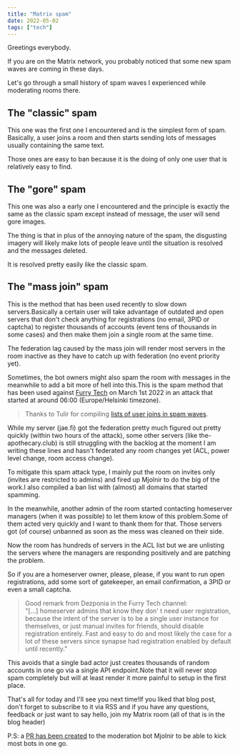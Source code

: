 ```yaml
---
title: "Matrix spam"
date: 2022-05-02
tags: ["tech"]
---
```


Greetings everybody.

If you are on the Matrix network, you probably noticed that some new spam waves are coming in these days.

Let's go through a small history of spam waves I experienced while moderating rooms there.

## The "classic" spam

This one was the first one I encountered and is the simplest form of spam. Basically, a user joins a room and then starts sending lots of messages usually containing the same text.

Those ones are easy to ban because it is the doing of only one user that is relatively easy to find.

## The "gore" spam

This one was also a early one I encountered and the principle is exactly the same as the classic spam except instead of message, the user will send gore images.

The thing is that in plus of the annoying nature of the spam, the disgusting imagery will likely make lots of people leave until the situation is resolved and the messages deleted.

It is resolved pretty easily like the classic spam.

## The "mass join" spam

This is the method that has been used recently to slow down servers.Basically a certain user will take advantage of outdated and open servers that don't check anything for registrations (no email, 3PID or captcha) to register thousands of accounts (event tens of thousands in some cases) and then make them join a single room at the same time.

The federation lag caused by the mass join will render most servers in the room inactive as they have to catch up with federation (no event priority yet).

Sometimes, the bot owners might also spam the room with messages in the meanwhile to add a bit more of hell into this.This is the spam method that has been used against [Furry Tech](https://furry.lol/) on March 1st 2022 in an attack that started at around 06:00 (Europe/Helsinki timezone).

> Thanks to Tulir for compiling [lists of user joins in spam waves](https://mau.dev/maunium/moderation/-/tree/main/spam).

While my server (jae.fi) got the federation pretty much figured out pretty quickly (within two hours of the attack), some other servers (like the-apothecary.club) is still struggling with the backlog at the moment I am writing these lines and hasn't federated any room changes yet (ACL, power level change, room access change).

To mitigate this spam attack type, I mainly put the room on invites only (invites are restricted to admins) and fired up Mjolnir to do the big of the work.I also compiled a ban list with (almost) all domains that started spamming.

In the meanwhile, another admin of the room started contacting homeserver managers (when it was possible) to let them know of this problem.Some of them acted very quickly and I want to thank them for that. Those servers got (of course) unbanned as soon as the mess was cleaned on their side.

Now the room has hundreds of servers in the ACL list but we are unlisting the servers where the managers are responding positively and are patching the problem.

So if you are a homeserver owner, please, please, if you want to run open registrations, add some sort of gatekeeper, an email confirmation, a 3PID or even a small captcha.

> Good remark from Dezponia in the Furry Tech channel:  
> "[...] homeserver admins that know they don' t need user registration, because the intent of the server is to be a single user instance for themselves, or just manual invites for friends, should disable registration entirely. Fast and easy to do and most likely the case for a lot of these servers since synapse had registration enabled by default until recently."

This avoids that a single bad actor just creates thousands of random accounts in one go via a single API endpoint.Note that it will never stop spam completely but will at least render it more painful to setup in the first place.

That's all for today and I'll see you next time!If you liked that blog post, don't forget to subscribe to it via RSS and if you have any questions, feedback or just want to say hello, join my Matrix room (all of that is in the blog header)

P.S: a [PR has been created](https://github.com/matrix-org/mjolnir/pull/291) to the moderation bot Mjolnir to be able to kick most bots in one go.
